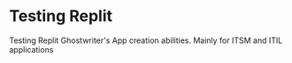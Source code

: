 # Testing Replit

Testing Replit Ghostwriter's App creation abilities. Mainly for ITSM and ITIL applications
